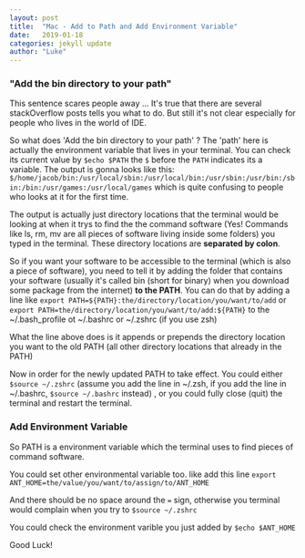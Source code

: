 ```yaml
---
layout: post
title:  "Mac - Add to Path and Add Environment Variable"
date:   2019-01-18
categories: jekyll update
author: "Luke"
---
```


### "Add the bin directory to your path"

This sentence scares people away ... It's true that
there are several stackOverflow posts tells you what to do.
But still it's not clear especially for people who lives
in the world of IDE.

So what does 'Add the bin directory to your path' ?
The 'path' here is actually the environment variable that
lives in your terminal. You can check its current value
by 
```$echo $PATH``` the ```$``` before the ```PATH``` indicates
its a variable.
The output is gonna looks like this: ```$/home/jacob/bin:/usr/local/sbin:/usr/local/bin:/usr/sbin:/usr/bin:/sbin:/bin:/usr/games:/usr/local/games```
which is quite confusing to people who looks at it for the first time.

The output is actually just directory locations that the terminal would be
looking at when it trys to find the the command software (Yes! Commands like ls, rm, mv are all pieces of
software living inside some folders) you typed in the terminal. These
directory locations are __separated by colon__.

So if you want your software to be accessible to the terminal (which is
also a piece of software), you need to tell it by adding the folder that
contains your software (usually it's called bin (short for binary) when you download some
package from the internet) __to the PATH__. You can do that
by adding a line like
```export PATH=${PATH}:the/directory/location/you/want/to/add```
or ```export PATH=the/directory/location/you/want/to/add:${PATH}```
to the ~/.bash_profile ot ~/.bashrc or ~/.zshrc (if you use zsh)

What the line above does is it appends or prepends the directory location
you want to the old PATH (all other directory locations that already
in the PATH)

Now in order for the newly updated PATH to take effect. You could
either ```$source ~/.zshrc``` (assume you add the line in ~/.zsh,
if you add the line in ~/.bashrc, ```$source ~/.bashrc``` instead)
, or you could fully close (quit) the terminal and restart the terminal.


### Add Environment Variable

So PATH is a environment variable which the terminal uses to find
pieces of command software.

You could set other environmental variable too.
like add this line
```export ANT_HOME=the/value/you/want/to/assign/to/ANT_HOME```

And there should be no space around the ```=``` sign, otherwise
you terminal would complain when you try to ```$source ~/.zshrc```

You could check the environment varible you just added
by ```$echo $ANT_HOME```

Good Luck!

 

